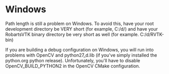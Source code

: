 # Windows

Path length is still a problem on Windows. To avoid this, have your root development directory be VERY short (for example, C:/d/) and have your RobartsVTK binary directory be very short as well (for example. C:/d/RVTK-bin)

If you are building a debug configuration on Windows, you will run into problems with OpenCV and python27_d.lib (if you've simply installed the python.org python release). Unfortunately, you'll have to disable OpenCV_BUILD_PYTHON2 in the OpenCV CMake configuration.